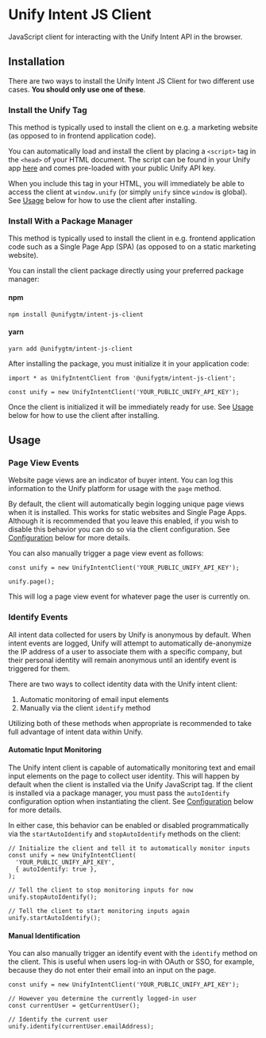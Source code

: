 # Unify Intent JS Client

JavaScript client for interacting with the Unify Intent API in the browser.

## Installation

There are two ways to install the Unify Intent JS Client for two different use cases. **You should only use one of these**.

### Install the Unify Tag

This method is typically used to install the client on e.g. a marketing website (as opposed to in frontend application code).

You can automatically load and install the client by placing a `<script>` tag in the `<head>` of your HTML document. The script can be found in your Unify app [here](https://app.unifygtm.com/dashboard/settings/integrations/website-tag) and comes pre-loaded with your public Unify API key.

When you include this tag in your HTML, you will immediately be able to access the client at `window.unify` (or simply `unify` since `window` is global). See [Usage](#usage) below for how to use the client after installing.

### Install With a Package Manager

This method is typically used to install the client in e.g. frontend application code such as a Single Page App (SPA) (as opposed to on a static marketing website).

You can install the client package directly using your preferred package manager:

#### npm

```
npm install @unifygtm/intent-js-client
```

#### yarn

```
yarn add @unifygtm/intent-js-client
```

After installing the package, you must initialize it in your application code:

```
import * as UnifyIntentClient from '@unifygtm/intent-js-client';

const unify = new UnifyIntentClient('YOUR_PUBLIC_UNIFY_API_KEY');
```

Once the client is initialized it will be immediately ready for use. See [Usage](#usage) below for how to use the client after installing.

## Usage

### Page View Events

Website page views are an indicator of buyer intent. You can log this information to the Unify platform for usage with the `page` method.

By default, the client will automatically begin logging unique page views when it is installed. This works for static websites and Single Page Apps. Although it is recommended that you leave this enabled, if you wish to disable this behavior you can do so via the client configuration. See [Configuration](#configuration) below for more details.

You can also manually trigger a page view event as follows:

```
const unify = new UnifyIntentClient('YOUR_PUBLIC_UNIFY_API_KEY');

unify.page();
```

This will log a page view event for whatever page the user is currently on.

### Identify Events

All intent data collected for users by Unify is anonymous by default. When intent events are logged, Unify will attempt to automatically de-anonymize the IP address of a user to associate them with a specific company, but their personal identity will remain anonymous until an identify event is triggered for them.

There are two ways to collect identity data with the Unify intent client:

1. Automatic monitoring of email input elements
2. Manually via the client `identify` method

Utilizing both of these methods when appropriate is recommended to take full advantage of intent data within Unify.

#### Automatic Input Monitoring

The Unify intent client is capable of automatically monitoring text and email input elements on the page to collect user identity. This will happen by default when the client is installed via the Unify JavaScript tag. If the client is installed via a package manager, you must pass the `autoIdentify` configuration option when instantiating the client. See [Configuration](#configuration) below for more details.

In either case, this behavior can be enabled or disabled programmatically via the `startAutoIdentify` and `stopAutoIdentify` methods on the client:

```
// Initialize the client and tell it to automatically monitor inputs
const unify = new UnifyIntentClient(
  'YOUR_PUBLIC_UNIFY_API_KEY',
  { autoIdentify: true },
);

// Tell the client to stop monitoring inputs for now
unify.stopAutoIdentify();

// Tell the client to start monitoring inputs again
unify.startAutoIdentify();
```

#### Manual Identification

You can also manually trigger an identify event with the `identify` method on the client. This is useful when users log-in with OAuth or SSO, for example, because they do not enter their email into an input on the page.

```
const unify = new UnifyIntentClient('YOUR_PUBLIC_UNIFY_API_KEY');

// However you determine the currently logged-in user
const currentUser = getCurrentUser();

// Identify the current user
unify.identify(currentUser.emailAddress);
```
